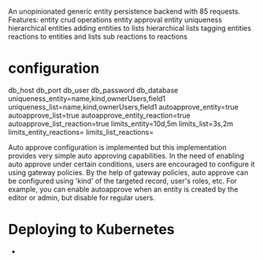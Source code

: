 An unopinionated generic entity persistence backend with 85 requests. Features:
entity crud operations
entity approval
entity uniqueness
hierarchical entities
adding entities to lists
hierarchical lists
tagging entities
reactions to entities and lists
sub reactions to reactions

# configuration
db_host
db_port
db_user
db_password
db_database
uniqueness_entity=name,kind,ownerUsers,field1
uniqueness_list=name,kind,ownerUsers,field1
autoapprove_entity=true
autoapprove_list=true
autoapprove_entity_reaction=true
autoapprove_list_reaction=true
limits_entity=10d,5m
limits_list=3s,2m
limits_entity_reactions=
limits_list_reactions=


Auto approve configuration is implemented but this implementation provides very simple auto approving capabilities.
In the need of enabling auto approve under certain conditions, users are encouraged to configure it using gateway policies. By the help of gateway policies, auto approve can be configured using 'kind' of the targeted record, user's roles, etc. For example, you can enable autoapprove when an entity is created by the editor or admin, but disable for regular users.


# Deploying to Kubernetes
*
